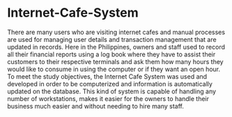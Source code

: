 # Internet-Cafe-System
There are many users who are visiting internet cafes and manual processes are used for managing user details and transaction management that are updated in records. Here in the Philippines, owners and staff used to record all their financial reports using a log book where they have to assist their customers to their respective terminals and ask them how many hours they would like to consume in using the computer or if they want an open hour. To meet the study objectives, the Internet Cafe System was used and developed in order to be computerized and information is automatically updated on the database. This kind of system is capable of handling any number of workstations, makes it easier for the owners to handle their business much easier and without needing to hire many staff. 
